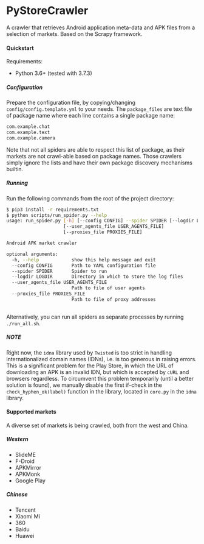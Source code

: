 # PyStoreCrawler
A crawler that retrieves Android application meta-data and APK files from a selection of markets.
Based on the Scrapy framework.

#### Quickstart
Requirements:
- Python 3.6+ (tested with 3.7.3)

##### Configuration
Prepare the configuration file, by copying/changing `config/config.template.yml` to your needs.
The `package_files` are text file of package name where each line contains a single package name:
```bash
com.example.chat
com.example.text
com.example.camera
```
Note that not all spiders are able to respect this list of package, as their markets are not crawl-able based on package names.
Those crawlers simply ignore the lists and have their own package discovery mechanisms builtin.       

##### Running 
Run the following commands from the root of the project directory:
```bash
$ pip3 install -r requirements.txt
$ python scripts/run_spider.py --help
usage: run_spider.py [-h] [--config CONFIG] --spider SPIDER [--logdir LOGDIR]
                     [--user_agents_file USER_AGENTS_FILE]
                     [--proxies_file PROXIES_FILE]

Android APK market crawler

optional arguments:
  -h, --help            show this help message and exit
  --config CONFIG       Path to YAML configuration file
  --spider SPIDER       Spider to run
  --logdir LOGDIR       Directory in which to store the log files
  --user_agents_file USER_AGENTS_FILE
                        Path to file of user agents
  --proxies_file PROXIES_FILE
                        Path to file of proxy addresses
  
```
Alternatively, you can run all spiders as separate processes by running `./run_all.sh`.

##### NOTE
Right now, the `idna` library used by `Twisted` is too strict in handling internationalized domain names (IDNs), i.e. is too generous in raising errors.
This is a significant problem for the Play Store, in which the URL of downloading an APK is an invalid IDN, but which is accepted by `cURL` and browsers regardless.
To circumvent this problem temporarily (until a better solution is found), we manually disable the first if-check in the `check_hyphen_ok(label)` function in the library, located in `core.py` in the `idna` library. 

#### Supported markets
A diverse set of markets is being crawled, both from the west and China. 

##### Western
- SlideME 
- F-Droid
- APKMirror
- APKMonk
- Google Play

##### Chinese
- Tencent
- Xiaomi Mi
- 360
- Baidu
- Huawei  
